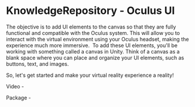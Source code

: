 # KnowledgeRepository - Oculus UI

The objective is to add UI elements to the canvas so that they are fully functional and compatible with the Oculus system. This will allow you to interact with the virtual environment using your Oculus headset, making the experience much more immersive.  To add these UI elements, you'll be working with something called a canvas in Unity. Think of a canvas as a blank space where you can place and organize your UI elements, such as buttons, text, and images. 

So, let's get started and make your virtual reality experience a reality!

Video - 

Package - 
